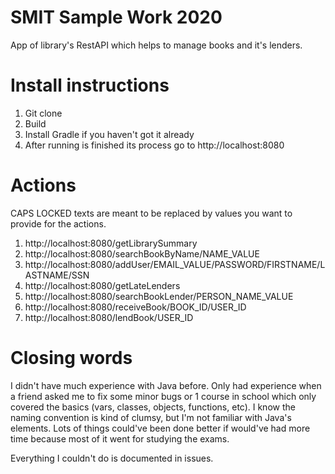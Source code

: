 # SMIT Sample Work 2020

App of library's RestAPI which helps to manage books and it's lenders.

# Install instructions
1. Git clone
2. Build
3. Install Gradle if you haven't got it already
4. After running is finished its process go to http://localhost:8080

# Actions
CAPS LOCKED texts are meant to be replaced by values you want to provide for the actions.

1. http://localhost:8080/getLibrarySummary
2. http://localhost:8080/searchBookByName/NAME_VALUE
3. http://localhost:8080/addUser/EMAIL_VALUE/PASSWORD/FIRSTNAME/LASTNAME/SSN
4. http://localhost:8080/getLateLenders
5. http://localhost:8080/searchBookLender/PERSON_NAME_VALUE
6. http://localhost:8080/receiveBook/BOOK_ID/USER_ID
7. http://localhost:8080/lendBook/USER_ID

# Closing words

I didn't have much experience with Java before. Only had experience when a friend asked me to fix some minor bugs or 1 course in school which only covered the basics (vars, classes, objects, functions, etc). I know the naming convention is kind of clumsy, but I'm not familiar with Java's elements. Lots of things could've been done better if would've had more time because most of it went for studying the exams.  
  
Everything I couldn't do is documented in issues.
